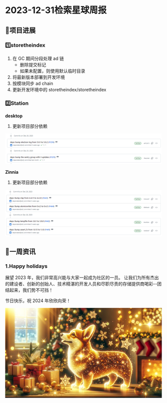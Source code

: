 # 2023-12-31检索星球周报


## 🚀项目进展

### 1️⃣storetheindex

1. 在 GC 期间分段处理 ad 链
   + 删除提交标记
   + 如果未配置，则使用默认临时目录
2. 将最新版本部署到开发环境
3. 按模块同步 ad chain
4. 更新开发环境中的 storetheindex/storetheindex

###  2️⃣Station

**desktop**

1. 更新项目部分依赖

![image-20240119053240638](img/12-31-1-2023.png)

**Zinnia**

1. 更新项目部分依赖

![image-20240119053414415](img/12-31-2-2023.png)

##  📢一周资讯

### 1.Happy holidays

展望 2023 年，我们非常高兴能与大家一起成为社区的一员。  让我们为所有杰出的建设者、创新的创始人、技术精湛的开发人员和尽职尽责的存储提供商喝彩--团结起来，我们势不可挡！

节日快乐，祝 2024 年欣欣向荣！

![img](img/12-31-3-2023.png)
